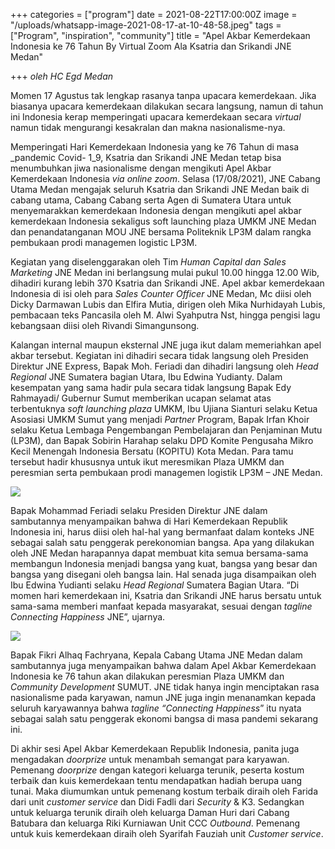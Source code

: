 +++
categories = ["program"]
date = 2021-08-22T17:00:00Z
image = "/uploads/whatsapp-image-2021-08-17-at-10-48-58.jpeg"
tags = ["Program", "inspiration", "community"]
title = "Apel Akbar Kemerdekaan Indonesia ke 76 Tahun By Virtual Zoom Ala Ksatria dan Srikandi JNE Medan"

+++
_oleh HC Egd Medan_

Momen 17 Agustus tak lengkap rasanya tanpa upacara kemerdekaan. Jika biasanya upacara kemerdekaan dilakukan secara langsung, namun di tahun ini Indonesia kerap memperingati upacara kemerdekaan secara _virtual_ namun tidak mengurangi kesakralan dan makna nasionalisme-nya.

Memperingati Hari Kemerdekaan Indonesia yang ke 76 Tahun di masa _pandemic Covid- 1_9, Ksatria dan Srikandi JNE Medan tetap bisa menumbuhkan jiwa nasionalisme dengan mengikuti Apel Akbar Kemerdekaan Indonesia _via online zoom_. Selasa (17/08/2021), JNE Cabang Utama Medan mengajak seluruh Ksatria dan Srikandi JNE Medan baik di cabang utama, Cabang Cabang serta Agen di Sumatera Utara untuk menyemarakkan kemerdekaan Indonesia dengan mengikuti apel akbar kemerdekaan Indonesia sekaligus soft launching plaza UMKM JNE Medan dan penandatanganan MOU JNE bersama Politeknik LP3M dalam rangka pembukaan prodi managemen logistic LP3M.

Kegiatan yang diselenggarakan oleh Tim _Human Capital dan Sales Marketing_ JNE Medan ini berlangsung mulai pukul 10.00 hingga 12.00 Wib, dihadiri kurang lebih 370 Ksatria dan Srikandi JNE. Apel akbar kemerdekaan Indonesia di isi oleh para _Sales Counter Officer_ JNE Medan, Mc diisi oleh Dicky Darmawan Lubis dan Elfira Mutia, dirigen oleh Mika Nurhidayah Lubis, pembacaan teks Pancasila oleh M. Alwi Syahputra Nst, hingga pengisi lagu kebangsaan diisi oleh Rivandi Simangunsong.

Kalangan internal maupun eksternal JNE juga ikut dalam memeriahkan apel akbar tersebut. Kegiatan ini dihadiri secara tidak langsung oleh Presiden Direktur JNE Express, Bapak Moh. Feriadi dan dihadiri langsung oleh _Head Regional_ JNE Sumatera bagian Utara, Ibu Edwina Yudianty. Dalam kesempatan yang sama hadir pula secara tidak langsung Bapak Edy Rahmayadi/ Gubernur Sumut memberikan ucapan selamat atas terbentuknya _soft launching_ _plaza_ UMKM, Ibu Ujiana Sianturi selaku Ketua Asosiasi UMKM Sumut yang menjadi _Partner_ Program, Bapak Irfan Khoir selaku Ketua Lembaga Pengembangan Pembelajaran dan Penjaminan Mutu (LP3M), dan Bapak Sobirin Harahap selaku DPD Komite Pengusaha Mikro Kecil Menengah Indonesia Bersatu (KOPITU) Kota Medan. Para tamu tersebut hadir khususnya untuk ikut meresmikan Plaza UMKM dan peresmian serta pembukaan prodi managemen logistik LP3M – JNE Medan.

![](/uploads/whatsapp-image-2021-08-17-at-11-01-37.jpeg)

Bapak Mohammad Feriadi selaku Presiden Direktur JNE dalam sambutannya menyampaikan bahwa di Hari Kemerdekaan Republik Indonesia ini, harus diisi oleh hal-hal yang bermanfaat dalam konteks JNE sebagai salah satu penggerak perekonomian bangsa. Apa yang dilakukan oleh JNE Medan harapannya dapat membuat kita semua bersama-sama membangun Indonesia menjadi bangsa yang kuat, bangsa yang besar dan bangsa yang disegani oleh bangsa lain. Hal senada juga disampaikan oleh Ibu Edwina Yudianti selaku _Head Regional_ Sumatera Bagian Utara. “Di momen hari kemerdekaan ini, Ksatria dan Srikandi JNE harus bersatu untuk sama-sama memberi manfaat kepada masyarakat, sesuai dengan _tagline Connecting Happiness_ JNE”, ujarnya.

![](/uploads/whatsapp-image-2021-08-17-at-10-38-36.jpeg)

Bapak Fikri Alhaq Fachryana, Kepala Cabang Utama JNE Medan dalam sambutannya juga menyampaikan bahwa dalam Apel Akbar Kemerdekaan Indonesia ke 76 tahun akan dilakukan peresmian Plaza UMKM dan _Community Development_ SUMUT. JNE tidak hanya ingin menciptakan rasa nasionalisme pada karyawan, namun JNE juga ingin menanamkan kepada seluruh karyawannya bahwa _tagline “Connecting Happiness_” itu nyata sebagai salah satu penggerak ekonomi bangsa di masa pandemi sekarang ini.

Di akhir sesi Apel Akbar Kemerdekaan Republik Indonesia, panita juga mengadakan _doorprize_ untuk menambah semangat para karyawan. Pemenang _doorprize_ dengan kategori keluarga terunik, peserta kostum terbaik dan kuis kemerdekaan tentu mendapatkan hadiah berupa uang tunai. Maka diumumkan untuk pemenang kostum terbaik diraih oleh Farida dari unit _customer service_ dan Didi Fadli dari _Security_ & K3. Sedangkan untuk keluarga terunik diraih oleh keluarga Daman Huri dari Cabang Batubara dan keluarga Riki Kurniawan Unit CCC _Outbound_. Pemenang untuk kuis kemerdekaan diraih oleh Syarifah Fauziah unit _Customer service_.